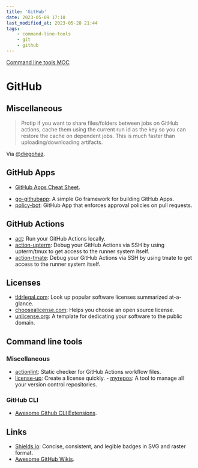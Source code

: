 ```yaml
---
title: 'GitHub'
date: 2023-05-09 17:10
last_modified_at: 2023-05-28 21:44
tags:
    - command-line-tools
    - git
    - github
---
```


[Command line tools MOC](Command%20line%20tools%20MOC.md)

# GitHub

## Miscellaneous

> Protip if you want to share files/folders between jobs on GitHub actions, cache them using the current run id as the key so you can restore the cache on dependent jobs. This is much faster than uploading/downloading artifacts.

Via [@diegohaz](https://twitter.com/diegohaz/status/1511433132930707457).

## GitHub Apps

-   [GitHub Apps Cheat Sheet](https://github.com/github-developer/github-apps-cheat-sheet).

*   [go-githubapp](https://github.com/palantir/go-githubapp): A simple Go framework for building GitHub Apps.
*   [policy-bot](https://github.com/palantir/policy-bot): GitHub App that enforces approval policies on pull requests.

## GitHub Actions

-   [act](https://github.com/nektos/act): Run your GitHub Actions locally.
-   [action-upterm](https://github.com/lhotari/action-upterm): Debug your GitHub Actions via SSH by using upterm/tmux to get access to the runner system itself.
-   [action-tmate](https://github.com/mxschmitt/action-tmate): Debug your GitHub Actions via SSH by using tmate to get access to the runner system itself.

## Licenses

-   [tldrlegal.com](https://www.tldrlegal.com/): Look up popular software licenses summarized at-a-glance.
-   [choosealicense.com](https://choosealicense.com/): Helps you choose an open source license.
-   [unlicense.org](https://unlicense.org/): A template for dedicating your software to the public domain.

## Command line tools

### Miscellaneous

-   [actionlint](https://github.com/rhysd/actionlint): Static checker for GitHub Actions workflow files.
-   [license-up](https://github.com/nikitavoloboev/license-up): Create a license quickly.
- [myrepos](https://myrepos.branchable.com/):  A tool to manage all your version control repositories.

### GitHub CLI

-   [Awesome Github CLI Extensions](https://github.com/kodepandai/awesome-gh-cli-extensions).

## Links

-   [Shields.io](https://shields.io/): Concise, consistent, and legible badges in SVG and raster format.
-   [Awesome GitHub Wikis](https://github.com/MyHoneyBadger/awesome-github-wiki).
